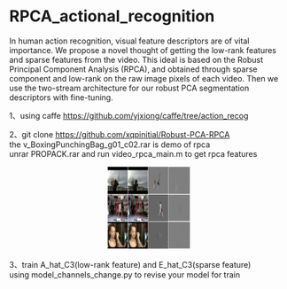 # RPCA_actional_recognition
In human action recognition, visual feature descriptors are of vital importance. We propose a novel thought of getting the low-rank features and sparse features from the video. This ideal is based on the Robust Principal Component Analysis (RPCA), and obtained through sparse component and low-rank on the raw image pixels of each video. Then we use the two-stream architecture for our robust PCA segmentation descriptors with fine-tuning.

1、using caffe https://github.com/yjxiong/caffe/tree/action_recog

2、git clone https://github.com/xqpinitial/Robust-PCA-RPCA <br>
   the v_BoxingPunchingBag_g01_c02.rar is demo of rpca <br>
   unrar PROPACK.rar  and run video_rpca_main.m to get rpca features <br>
   <div align=center><img width="150" height="150" src="https://github.com/xqpinitial/RPCA_actional_recognition/blob/master/rpca_demo.png"/></div>


3、train A_hat_C3(low-rank feature) and E_hat_C3(sparse feature) <br>
 using model_channels_change.py to revise your model for train
